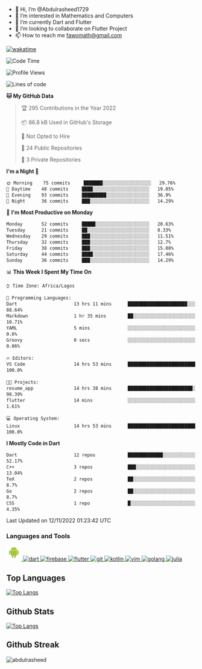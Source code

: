 - 👋 Hi, I’m @Abdulrasheed1729
- 👀 I’m interested in Mathematics and Computers
- 🌱 I’m currently Dart and Flutter
- 💞️ I’m looking to collaborate on Flutter Project
- 📫 How to reach me fawomath@gmail.com

[![wakatime](https://wakatime.com/badge/user/77ab5371-6547-4bc7-8c52-e4db4ef4b66f.svg)](https://wakatime.com/@77ab5371-6547-4bc7-8c52-e4db4ef4b66f)

<!--START_SECTION:waka-->
![Code Time](http://img.shields.io/badge/Code%20Time-25%20hrs%2017%20mins-blue)

![Profile Views](http://img.shields.io/badge/Profile%20Views-21-blue)

![Lines of code](https://img.shields.io/badge/From%20Hello%20World%20I%27ve%20Written-61%20Thousand%20lines%20of%20code-blue)

**🐱 My GitHub Data** 

> 🏆 295 Contributions in the Year 2022
 > 
> 📦 86.8 kB Used in GitHub's Storage 
 > 
> 🚫 Not Opted to Hire
 > 
> 📜 24 Public Repositories 
 > 
> 🔑 3 Private Repositories  
 > 
**I'm a Night 🦉** 

```text
🌞 Morning    75 commits     ███████░░░░░░░░░░░░░░░░░░   29.76% 
🌆 Daytime    48 commits     ████░░░░░░░░░░░░░░░░░░░░░   19.05% 
🌃 Evening    93 commits     █████████░░░░░░░░░░░░░░░░   36.9% 
🌙 Night      36 commits     ███░░░░░░░░░░░░░░░░░░░░░░   14.29%

```
📅 **I'm Most Productive on Monday** 

```text
Monday       52 commits     █████░░░░░░░░░░░░░░░░░░░░   20.63% 
Tuesday      21 commits     ██░░░░░░░░░░░░░░░░░░░░░░░   8.33% 
Wednesday    29 commits     ███░░░░░░░░░░░░░░░░░░░░░░   11.51% 
Thursday     32 commits     ███░░░░░░░░░░░░░░░░░░░░░░   12.7% 
Friday       38 commits     ███░░░░░░░░░░░░░░░░░░░░░░   15.08% 
Saturday     44 commits     ████░░░░░░░░░░░░░░░░░░░░░   17.46% 
Sunday       36 commits     ███░░░░░░░░░░░░░░░░░░░░░░   14.29%

```


📊 **This Week I Spent My Time On** 

```text
⌚︎ Time Zone: Africa/Lagos

💬 Programming Languages: 
Dart                     13 hrs 11 mins      ██████████████████████░░░   88.64% 
Markdown                 1 hr 35 mins        ██░░░░░░░░░░░░░░░░░░░░░░░   10.71% 
YAML                     5 mins              ░░░░░░░░░░░░░░░░░░░░░░░░░   0.6% 
Groovy                   0 secs              ░░░░░░░░░░░░░░░░░░░░░░░░░   0.06%

🔥 Editors: 
VS Code                  14 hrs 53 mins      █████████████████████████   100.0%

🐱‍💻 Projects: 
resume_app               14 hrs 38 mins      ████████████████████████░   98.39% 
flutter                  14 mins             ░░░░░░░░░░░░░░░░░░░░░░░░░   1.61%

💻 Operating System: 
Linux                    14 hrs 53 mins      █████████████████████████   100.0%

```

**I Mostly Code in Dart** 

```text
Dart                     12 repos            █████████████░░░░░░░░░░░░   52.17% 
C++                      3 repos             ███░░░░░░░░░░░░░░░░░░░░░░   13.04% 
TeX                      2 repos             ██░░░░░░░░░░░░░░░░░░░░░░░   8.7% 
Go                       2 repos             ██░░░░░░░░░░░░░░░░░░░░░░░   8.7% 
CSS                      1 repo              █░░░░░░░░░░░░░░░░░░░░░░░░   4.35%

```



 Last Updated on 12/11/2022 01:23:42 UTC
<!--END_SECTION:waka-->

<!---## My Favorites
* Mathematics
* Linux
* C++
* Golang
* Flutter (Dart)

## Stuffs I want to Learn
* Algos and Data Structures
* Digital Design and Computer Architecture
* Assembly
* SystemVerilog


## What I'm currently learning
* Dart
* Flutter 
* Kotlin
* Android
-->

### Languages and Tools
<p align="left"> <a href="https://developer.android.com" target="_blank"> <img src="https://raw.githubusercontent.com/devicons/devicon/master/icons/android/android-original-wordmark.svg" alt="android" width="40" height="40"/> </a> <a href="https://dart.dev" target="_blank"> <img src="https://www.vectorlogo.zone/logos/dartlang/dartlang-icon.svg" alt="dart" width="40" height="40"/> </a> <a href="https://firebase.google.com/" target="_blank"> <img src="https://www.vectorlogo.zone/logos/firebase/firebase-icon.svg" alt="firebase" width="40" height="40"/> </a> <a href="https://flutter.dev" target="_blank"> <img src="https://www.vectorlogo.zone/logos/flutterio/flutterio-icon.svg" alt="flutter" width="40" height="40"/> </a> <a href="https://git-scm.com/" target="_blank"> <img src="https://www.vectorlogo.zone/logos/git-scm/git-scm-icon.svg" alt="git" width="40" height="40"/> </a> <a href="https://kotlinlang.org" target="_blank"> <img src="https://www.vectorlogo.zone/logos/kotlinlang/kotlinlang-icon.svg" alt="kotlin" width="40" height="40"/> </a> <a href="https://www.vim.org/" target="_blank"> <img src="https://www.vectorlogo.zone/logos/vim/vim-icon.svg" alt="vim" width="40" height="40"/> </a> <a href="https://www.go.dev" target="_blank"> <img src="https://www.vectorlogo.zone/logos/golang/golang-official.svg" alt="golang" width="40" height="40"/> </a> <a href="https://www.julialang.org" target="_blank"> <img src="https://www.vectorlogo.zone/logos/julialang/julialang-icon.svg" alt="julia" width="40" height="40"/> </a>  </p>
<!--* C/C++
* Gap
* Lua (in progress)
* Rust (in progress)
* SageMath
* TeX
-->
<!---## Tools
* Alacritty
* Android Studio
* GeoGebra
* Gummi
* IntelliJ
* Linux
* Lite XL
* TeX Studio
* VS Code
-->

## Top Languages
[![Top Langs](https://github-readme-stats.vercel.app/api/top-langs/?username=Abdulrasheed1729&layout=compact&theme=tokyonight&langs_count=10&hide=html,css)](https://github.com/Abdulrasheed1729/github-readme-stats)


## Github Stats
[![Top Langs](https://github-readme-stats.vercel.app/api?username=Abdulrasheed1729&show_icons=true&locale=en&theme=tokyonight)](https://github.com/Abdulrasheed1729/github-readme-stats)

<!---<p><img align="left" src="https://github-readme-stats.vercel.app/api/top-langs?username=Abdulrasheed1729&show_icons=true&locale=en&layout=compact" alt="abdulrasheed" /></p>

<p>&nbsp;<img align="center" src="https://github-readme-stats.vercel.app/api?username=Abdulrasheed1729&show_icons=true&locale=en" alt="abdulrasheed" /></p>
--->
## Github Streak
<p><img align="center" src="https://github-readme-streak-stats.herokuapp.com/?user=Abdulrasheed1729&theme=tokyonight" alt="abdulrasheed" /></p>

<!---### Goals
* Become a computer programming polyglot.
* Contribute more to open source projects..
* Sleep more 😄
* and all otrher good things......
--->

<!---## Favorite Quotes

> Talk is cheap, show me the code -Linus Tovalds

> Sometimes the best advice is, no advice -Evan Chen
--->





<!---
Abdulrasheed1729/Abdulrasheed1729 is a ✨ special ✨ repository because its `README.md` (this file) appears on your GitHub profile.
You can click the Preview link to take a look at your changes.
--->
